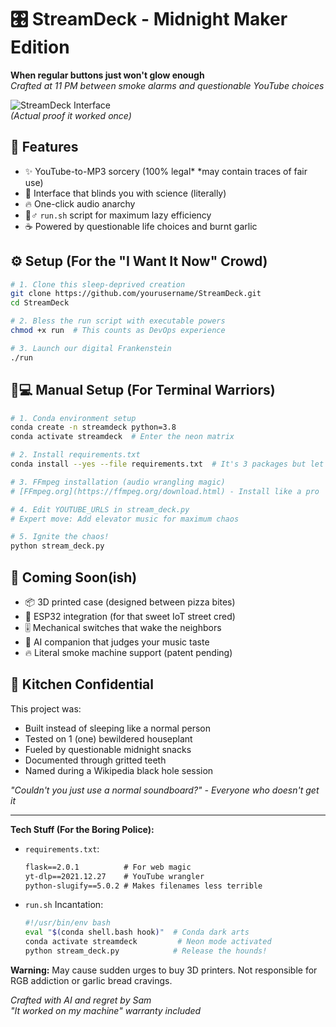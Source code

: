# 🎛️ StreamDeck - Midnight Maker Edition

**When regular buttons just won't glow enough**  
*Crafted at 11 PM between smoke alarms and questionable YouTube choices*

![StreamDeck Interface](https://github.com/otoua046/StreamDeck/blob/main/assets/Screenshot%202025-01-27%20at%2011.41.27%E2%80%AFPM.png?raw=true)  
*(Actual proof it worked once)*

## 🚀 Features
- ✨ YouTube-to-MP3 sorcery (100% legal* *may contain traces of fair use)
- 🌌 Interface that blinds you with science (literally)
- 🔥 One-click audio anarchy
- 🏃♂️ `run.sh` script for maximum lazy efficiency
- ☕ Powered by questionable life choices and burnt garlic

## ⚙️ Setup (For the "I Want It Now" Crowd)

```bash
# 1. Clone this sleep-deprived creation
git clone https://github.com/yourusername/StreamDeck.git
cd StreamDeck

# 2. Bless the run script with executable powers
chmod +x run  # This counts as DevOps experience

# 3. Launch our digital Frankenstein
./run
```

## 🧑💻 Manual Setup (For Terminal Warriors)

```bash
# 1. Conda environment setup
conda create -n streamdeck python=3.8
conda activate streamdeck  # Enter the neon matrix

# 2. Install requirements.txt
conda install --yes --file requirements.txt  # It's 3 packages but let's pretend

# 3. FFmpeg installation (audio wrangling magic)
# [FFmpeg.org](https://ffmpeg.org/download.html) - Install like a pro

# 4. Edit YOUTUBE_URLS in stream_deck.py
# Expert move: Add elevator music for maximum chaos

# 5. Ignite the chaos!
python stream_deck.py
```

## 🔮 Coming Soon(ish)
- 📦 3D printed case (designed between pizza bites)
- 🔌 ESP32 integration (for that sweet IoT street cred)
- 🎚️ Mechanical switches that wake the neighbors
- 🤖 AI companion that judges your music taste
- 🔥 Literal smoke machine support (patent pending)

## 🍳 Kitchen Confidential
This project was:
- Built instead of sleeping like a normal person
- Tested on 1 (one) bewildered houseplant
- Fueled by questionable midnight snacks
- Documented through gritted teeth
- Named during a Wikipedia black hole session

*"Couldn't you just use a normal soundboard?" - Everyone who doesn't get it*

---

**Tech Stuff (For the Boring Police):**  
- `requirements.txt`:
  ```txt
  flask==2.0.1          # For web magic
  yt-dlp==2021.12.27    # YouTube wrangler
  python-slugify==5.0.2 # Makes filenames less terrible
  ```

- `run.sh` Incantation:
  ```bash
  #!/usr/bin/env bash
  eval "$(conda shell.bash hook)"  # Conda dark arts
  conda activate streamdeck         # Neon mode activated
  python stream_deck.py            # Release the hounds!
  ```

**Warning:** May cause sudden urges to buy 3D printers. Not responsible for RGB addiction or garlic bread cravings.  

*Crafted with AI and regret by Sam*  
*"It worked on my machine" warranty included*
